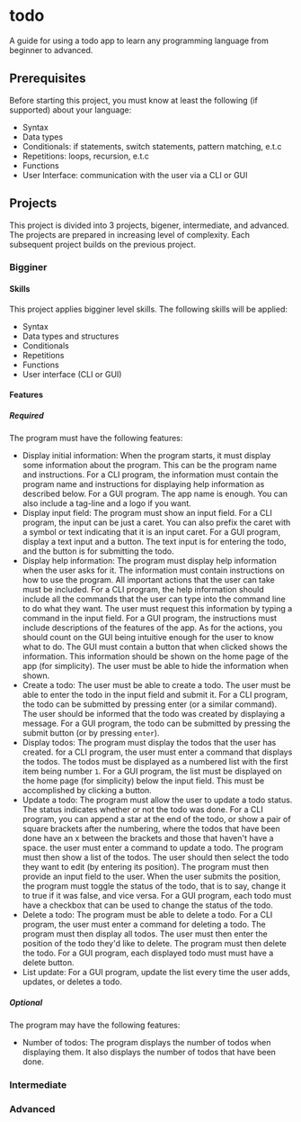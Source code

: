 # todo

A guide for using a todo app to learn any programming language from beginner
to advanced.

## Prerequisites

Before starting this project, you must know at least the following
(if supported) about your language:

- Syntax
- Data types
- Conditionals: if statements, switch statements, pattern matching, e.t.c
- Repetitions: loops, recursion, e.t.c
- Functions
- User Interface: communication with the user via a CLI or GUI

## Projects

This project is divided into 3 projects, bigener, intermediate, and advanced.
The projects are prepared in increasing level of complexity. Each subsequent
project builds on the previous project.

### Bigginer

#### Skills

This project applies bigginer level skills. The following skills will be applied:

- Syntax
- Data types and structures
- Conditionals
- Repetitions
- Functions
- User interface (CLI or GUI)

#### Features

##### Required

The program must have the following features:

- Display initial information: When the program starts, it must display some
  information about the program. This can be the program name and
  instructions. For a CLI program, the information must contain the program
  name and instructions for displaying help information as described below.
  For a GUI program. The app name is enough. You can also include a tag-line
  and a logo if you want.
- Display input field: The program must show an input field. For a CLI program,
  the input can be just a caret. You can also prefix the caret with a symbol or
  text indicating that it is an input caret. For a GUI program, display a text
  input and a button. The text input is for entering the todo, and the button
  is for submitting the todo.
- Display help information: The program must display help information when the
  user asks for it. The information must contain instructions on how to use the
  program. All important actions that the user can take must be included. For a
  CLI program, the help information should include all the commands that the
  user can type into the command line to do what they want. The user must
  request this information by typing a command in the input field. For a GUI
  program, the instructions must include descriptions of the features of the
  app. As for the actions, you should count on the GUI being intuitive enough
  for the user to know what to do. The GUI must contain a button that when
  clicked shows the information. This information should be shown on the home
  page of the app (for simplicity). The user must be able to hide the
  information when shown.
- Create a todo: The user must be able to create a todo. The user must be
  able to enter the todo in the input field and submit it. For a CLI program,
  the todo can be submitted by pressing enter (or a similar command). The user
  should be informed that the todo was created by displaying a message.
  For a GUI program, the todo can be submitted by pressing the submit button
  (or by pressing `enter`).
- Display todos: The program must display the todos that the user has created.
  for a CLI program, the user must enter a command that displays the todos. The
  todos must be displayed as a numbered list with the first item being number
  `1`. For a GUI program, the list must be displayed on the home page (for
  simplicity) below the input field. This must be accomplished by clicking a
  button.
- Update a todo: The program must allow the user to update a todo status. The
  status indicates whether or not the todo was done. For a CLI program, you can
  append a star at the end of the todo, or show a pair of square brackets after
  the numbering, where the todos that have been done have an x between the
  brackets and those that haven't have a space. the user must enter a command
  to update a todo. The program must then show a list of the todos. The user
  should then select the todo they want to edit (by entering its position). The
  program must then provide an input field to the user. When the user submits
  the position, the program must toggle the status of the todo, that is to say,
  change it to true if it was false, and vice versa. For a GUI program, each
  todo must have a checkbox that can be used to change the status of the todo.
- Delete a todo: The program must be able to delete a todo. For a CLI program,
  the user must enter a command for deleting a todo. The program must then
  display all todos. The user must then enter the position of the todo they'd
  like to delete. The program must then delete the todo. For a GUI program, each
  displayed todo must must have a delete button.
- List update: For a GUI program, update the list every time the user adds,
  updates, or deletes a todo.

##### Optional

The program may have the following features:

- Number of todos: The program displays the number of todos when displaying them.
  It also displays the number of todos that have been done.

### Intermediate

### Advanced

